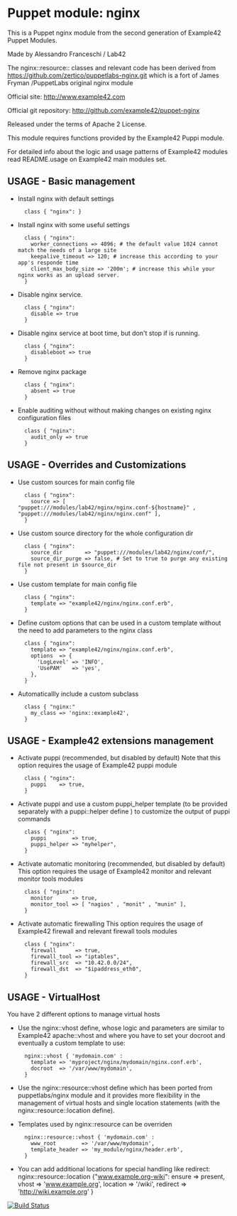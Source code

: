 # Puppet module: nginx

This is a Puppet nginx module from the second generation of Example42 Puppet Modules.

Made by Alessandro Franceschi / Lab42

The nginx::resource:: classes and relevant code has been derived from https://github.com/zertico/puppetlabs-nginx.git
which is a fort of James Fryman /PuppetLabs original nginx module

Official site: http://www.example42.com

Official git repository: http://github.com/example42/puppet-nginx

Released under the terms of Apache 2 License.

This module requires functions provided by the Example42 Puppi module.

For detailed info about the logic and usage patterns of Example42 modules read README.usage on Example42 main modules set.

## USAGE - Basic management

* Install nginx with default settings

        class { "nginx": }

* Install nginx with some useful settings

        class { "nginx":
          worker_connections => 4096; # the default value 1024 cannot match the needs of a large site
          keepalive_timeout => 120; # increase this according to your app's responde time
          client_max_body_size => '200m'; # increase this while your nginx works as an upload server.
        }

* Disable nginx service.

        class { "nginx":
          disable => true
        }

* Disable nginx service at boot time, but don't stop if is running.

        class { "nginx":
          disableboot => true
        }

* Remove nginx package

        class { "nginx":
          absent => true
        }

* Enable auditing without without making changes on existing nginx configuration files

        class { "nginx":
          audit_only => true
        }


## USAGE - Overrides and Customizations
* Use custom sources for main config file 

        class { "nginx":
          source => [ "puppet:///modules/lab42/nginx/nginx.conf-${hostname}" , "puppet:///modules/lab42/nginx/nginx.conf" ], 
        }


* Use custom source directory for the whole configuration dir

        class { "nginx":
          source_dir       => "puppet:///modules/lab42/nginx/conf/",
          source_dir_purge => false, # Set to true to purge any existing file not present in $source_dir
        }

* Use custom template for main config file 

        class { "nginx":
          template => "example42/nginx/nginx.conf.erb",      
        }

* Define custom options that can be used in a custom template without the
  need to add parameters to the nginx class

        class { "nginx":
          template => "example42/nginx/nginx.conf.erb",    
          options  => {
            'LogLevel' => 'INFO',
            'UsePAM'   => 'yes',
          },
        }

* Automaticallly include a custom subclass

        class { "nginx:"
          my_class => 'nginx::example42',
        }


## USAGE - Example42 extensions management 
* Activate puppi (recommended, but disabled by default)
  Note that this option requires the usage of Example42 puppi module

        class { "nginx": 
          puppi    => true,
        }

* Activate puppi and use a custom puppi_helper template (to be provided separately with
  a puppi::helper define ) to customize the output of puppi commands 

        class { "nginx":
          puppi        => true,
          puppi_helper => "myhelper", 
        }

* Activate automatic monitoring (recommended, but disabled by default)
  This option requires the usage of Example42 monitor and relevant monitor tools modules

        class { "nginx":
          monitor      => true,
          monitor_tool => [ "nagios" , "monit" , "munin" ],
        }

* Activate automatic firewalling 
  This option requires the usage of Example42 firewall and relevant firewall tools modules

        class { "nginx":       
          firewall      => true,
          firewall_tool => "iptables",
          firewall_src  => "10.42.0.0/24",
          firewall_dst  => "$ipaddress_eth0",
        }

## USAGE - VirtualHost

You have 2 different options to manage virtual hosts

* Use the nginx::vhost define, whose logic and parameters are similar to Example42 apache::vhost
  and where you have to set your docroot and eventually a custom template to use:

        nginx::vhost { 'mydomain.com' :
          template => 'myproject/nginx/mydomain/nginx.conf.erb',
          docroot  => '/var/www/mydomain',
        }

* Use the nginx::resource::vhost define which has been ported from puppetlabs/nginx module
  and it provides more flexibility in the management of virtual hosts and single location
  statements (with the nginx::resource::location define).

* Templates used by nginx::resource can be overriden

        nginx::resource::vhost { 'mydomain.com' :
          www_root        => '/var/www/mydomain',
          template_header => 'my_module/nginx/header.erb',
        }

* You can add additional locations for special handling like redirect:
    nginx::resource::location {"www.example.org-wiki":
    ensure             => present,
        vhost              => 'www.example.org',
        location           => '/wiki',
        redirect           => 'http://wiki.example.org'
    }

[![Build Status](https://travis-ci.org/example42/puppet-nginx.png?branch=master)](https://travis-ci.org/example42/puppet-nginx)
